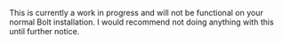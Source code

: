 This is currently a work in progress and will not be functional on your normal Bolt installation. I would recommend not doing anything with this until further notice.
